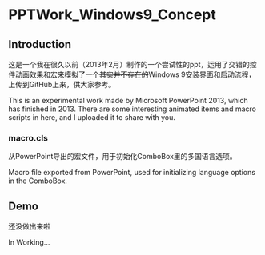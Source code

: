 # PPTWork_Windows9_Concept

## Introduction
这是一个我在很久以前（2013年2月）制作的一个尝试性的ppt，运用了交错的控件动画效果和宏来模拟了一个~~其实并不存在的~~Windows 9安装界面和启动流程，上传到GitHub上来，供大家参考。

This is an experimental work made by Microsoft PowerPoint 2013, which has finished in 2013. There are some interesting animated items and macro scripts in here, and I uploaded it to share with you.

### macro.cls
从PowerPoint导出的宏文件，用于初始化ComboBox里的多国语言选项。

Macro file exported from PowerPoint, used for initializing language options in the ComboBox.

## Demo
还没做出来啦

In Working...
